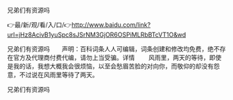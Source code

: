 兄弟们有资源吗

👉最/新/观/看/入/口/👉http://www.baidu.com/link?url=jHz8AcivB1yuSpc8sJSrNM3GjOR6OSPiMLRbBTcVT1O&wd

兄弟们有资源吗　　声明：百科词条人人可编辑，词条创建和修改均免费，绝不存在官方及代理商付费代编，请勿上当受骗。详情
　　风雨里，两天的等待，即使是我的话，我想大概我会很烦恼，以至会愁眉苦脸的对向你，而敬仰的却没有怨意，不过说在风雨里等待了两天。


兄弟们有资源吗
